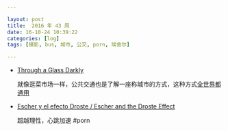 ```yaml
---

layout: post
title:  2016 年 43 周
date: 16-10-24 10:39:22
categories: [log]
tags: [摄影, bus, 城市, 公交, porn, 埃舍尔]

---
```


- [Through a Glass Darkly](http://nickturpin.com/portfolio/winter-bus/)

	就像逛菜市场一样，公共交通也是了解一座称城市的方式，这种方式[全世界都通用](http://www.vice.cn/read/this-photographer-taking-pics-for-strangers-he-meet-everyday)

- [Escher y el efecto Droste / Escher and the Droste Effect](https://www.youtube.com/watch?v=9WHdyG9mJaI)

	超越理性，心跳加速 #porn